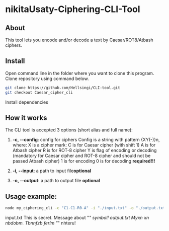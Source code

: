 # nikitaUsaty-Ciphering-CLI-Tool

## About

This tool lets you encode and/or decode a text by Caesar/ROT8/Atbash ciphers.

## Install

Open command line in the folder where you want to clone this program. Clone repository using command below.

```bash
git clone https://github.com/Hellsingi/CLI-tool.git
git checkout Caesar_cipher_cli
```

Install dependencies

## How it works

The CLI tool is accepted 3 options (short alias and full name):

1.  **-c, --config**: config for ciphers Config is a string with pattern {XY(-)}n, where:
    X is a cipher mark:
    C is for Caesar cipher (with shift 1)
    A is for Atbash cipher
    R is for ROT-8 cipher
    Y is flag of encoding or decoding (mandatory for Caesar cipher and ROT-8 cipher and should not be passed Atbash cipher)
    1 is for encoding
    0 is for decoding
    **required!!!**

2.  **-i, --input**: a path to input file**optional**
3.  **-o, --output**: a path to output file **optional**

## Usage example:

```bash
node my_ciphering_cli -c "C1-C1-R0-A" -i "./input.txt" -o "./output.txt"
```

input.txt This is secret. Message about "_" symbol!
output.txt Myxn xn nbdobm. Tbnnfzb ferlm "_" nhteru!
